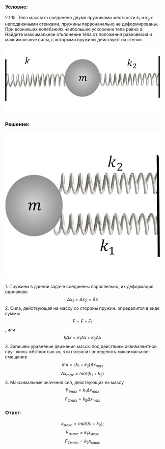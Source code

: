 ###  Условие: 

$2.1.15.$ Тело массы $m$ соединено двумя пружинами жесткости $k_1$ и $k_2$ с неподвижными стенками, пружины первоначально не деформированы. При возникших колебаниях наибольшее ускорение тела равно $a$. Найдите максимальное отклонение тела от положения равновесия и максимальные силы, с которыми пружины действуют на стенки. 

![ К задаче 2.1.15 |762x328, 42%](../../img/2.1.15/sol2.png)

###  Решение: 

![ Эквивалентная система пружин |514x485, 39%](../../img/2.1.15/sol1.png)

1\. Пружины в данной задаче соединены параллельно, их деформация одинакова $$Δx_1 = Δx_2 = Δx$$ 2\. Сила, действующая на массу со стороны пружин. определится в виде суммы $$F = F + F_1$$ , или $$k \Delta x = k_1 \Delta x + k_2 \Delta x$$ 3\. Запишем уравнение движения массы под действием эквивалентной пру- жины жёсткостью ко, что позволит определить максимальное смещение $$ma = (k_1 + k_2) \Delta x_{max}$$ $$\Delta x_{max} = ma/(k_1 + k_2)$$ 4\. Максимальные значения сил, действующих на массу $${F_1}_{max} = k_1 \Delta x_{max}$$ $${F_2}_{max} = k_2 \Delta x_{max}$$ 

###  Ответ: 

$$x_{макс} = ma/(k_1 + k_2);$$ $${F_1}_{макс} = k_1x_{макс}$$ $${F_2}_{макс} = k_2x_{макс}$$ 
